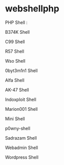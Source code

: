 # webshellphp

PHP Shell :

 B374K Shell
 
 C99 Shell
 
 R57 Shell
 
 Wso Shell
 
 0byt3m1n1 Shell
 
 Alfa Shell
 
 AK-47 Shell
 
 Indoxploit Shell
 
 Marion001 Shell
 
 Mini Shell
 
 p0wny-shell
 
 Sadrazam Shell
 
 Webadmin Shell
 
 Wordpress Shell

